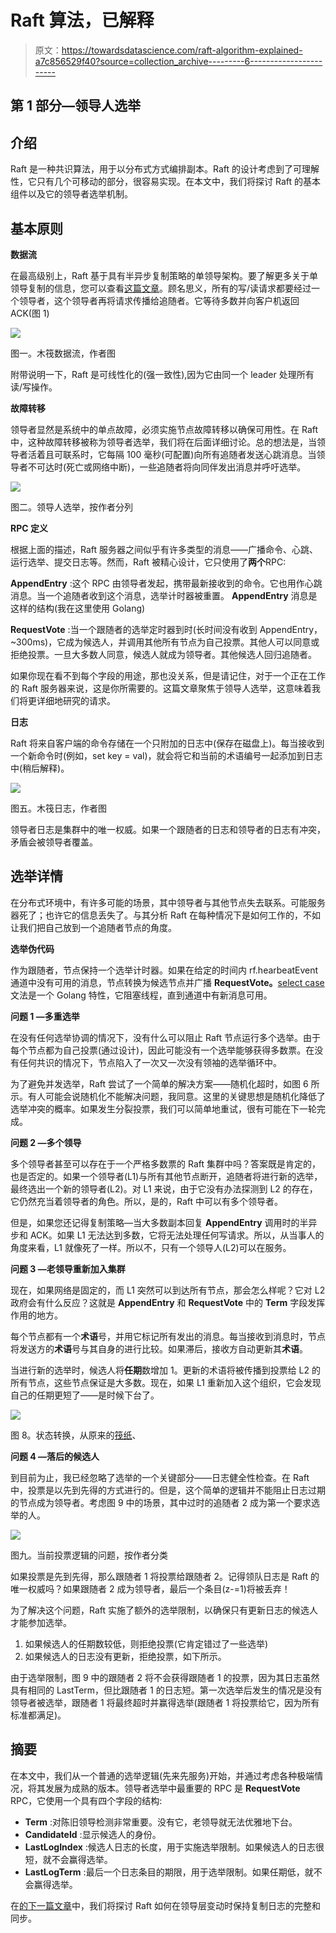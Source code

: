 # Raft 算法，已解释

> 原文：<https://towardsdatascience.com/raft-algorithm-explained-a7c856529f40?source=collection_archive---------6----------------------->

## 第 1 部分—领导人选举

## 介绍

Raft 是一种共识算法，用于以分布式方式编排副本。Raft 的设计考虑到了可理解性，它只有几个可移动的部分，很容易实现。在本文中，我们将探讨 Raft 的基本组件以及它的领导者选举机制。

## 基本原则

**数据流**

在最高级别上，Raft 基于具有半异步复制策略的单领导架构。要了解更多关于单领导复制的信息，您可以查看[这篇文章](/database-replication-explained-5c76a200d8f3)。顾名思义，所有的写/读请求都要经过一个领导者，这个领导者再将请求传播给追随者。它等待多数并向客户机返回 ACK(图 1)

![](img/d04a559e002b7f04f7187fc45fbcdf82.png)

图一。木筏数据流，作者图

附带说明一下，Raft 是可线性化的(强一致性),因为它由同一个 leader 处理所有读/写操作。

**故障转移**

领导者显然是系统中的单点故障，必须实施节点故障转移以确保可用性。在 Raft 中，这种故障转移被称为领导者选举，我们将在后面详细讨论。总的想法是，当领导者活着且可联系时，它每隔 100 毫秒(可配置)向所有追随者发送心跳消息。当领导者不可达时(死亡或网络中断)，一些追随者将向同伴发出消息并呼吁选举。

![](img/23ce92bdc6825d36d19393e38e8ed075.png)

图二。领导人选举，按作者分列

**RPC 定义**

根据上面的描述，Raft 服务器之间似乎有许多类型的消息——广播命令、心跳、运行选举、提交日志等。然而，Raft 被精心设计，它只使用了**两个**RPC:

**AppendEntry** :这个 RPC 由领导者发起，携带最新接收到的命令。它也用作心跳消息。当一个追随者收到这个消息，选举计时器被重置。 **AppendEntry** 消息是这样的结构(我在这里使用 Golang)

**RequestVote** :当一个跟随者的选举定时器到时(长时间没有收到 AppendEntry，~300ms)，它成为候选人，并调用其他所有节点为自己投票。其他人可以同意或拒绝投票。一旦大多数人同意，候选人就成为领导者。其他候选人回归追随者。

如果你现在看不到每个字段的用途，那也没关系，但是请记住，对于一个正在工作的 Raft 服务器来说，这是你所需要的。这篇文章聚焦于领导人选举，这意味着我们将更详细地研究的请求。

**日志**

Raft 将来自客户端的命令存储在一个只附加的日志中(保存在磁盘上)。每当接收到一个新命令时(例如，set key = val)，就会将它和当前的术语编号一起添加到日志中(稍后解释)。

![](img/37babb35fc22ad5e0444342b2b0d5568.png)

图五。木筏日志，作者图

领导者日志是集群中的唯一权威。如果一个跟随者的日志和领导者的日志有冲突，矛盾会被领导者覆盖。

## 选举详情

在分布式环境中，有许多可能的场景，其中领导者与其他节点失去联系。可能服务器死了；也许它的信息丢失了。与其分析 Raft 在每种情况下是如何工作的，不如让我们把自己放到一个追随者节点的角度。

**选举伪代码**

作为跟随者，节点保持一个选举计时器。如果在给定的时间内 rf.hearbeatEvent 通道中没有可用的消息，节点转换为候选节点并广播 **RequestVote。**[select case](https://gobyexample.com/select)文法是一个 Golang 特性，它阻塞线程，直到通道中有新消息可用。

**问题 1 —多重选举**

在没有任何选举协调的情况下，没有什么可以阻止 Raft 节点运行多个选举。由于每个节点都为自己投票(通过设计)，因此可能没有一个选举能够获得多数票。在没有任何共识的情况下，节点陷入了一次又一次没有领袖的选举循环中。

为了避免并发选举，Raft 尝试了一个简单的解决方案——随机化超时，如图 6 所示。有人可能会说随机化不能解决问题，我同意。这里的关键思想是随机化降低了选举冲突的概率。如果发生分裂投票，我们可以简单地重试，很有可能在下一轮完成。

**问题 2 —多个领导**

多个领导者甚至可以存在于一个严格多数票的 Raft 集群中吗？答案既是肯定的，也是否定的。如果一个领导者(L1)与所有其他节点断开，追随者将进行新的选举，最终选出一个新的领导者(L2)。对 L1 来说，由于它没有办法探测到 L2 的存在，它仍然充当着领导者的角色。所以，是的，Raft 中可以有多个领导者。

但是，如果您还记得复制策略—当大多数副本回复 **AppendEntry** 调用时的半异步和 ACK。如果 L1 无法达到多数，它将无法处理任何写请求。所以，从当事人的角度来看，L1 就像死了一样。所以不，只有一个领导人(L2)可以在服务。

**问题 3 —老领导重新加入集群**

现在，如果网络是固定的，而 L1 突然可以到达所有节点，那会怎么样呢？它对 L2 政府会有什么反应？这就是 **AppendEntry** 和 **RequestVote** 中的 **Term** 字段发挥作用的地方。

每个节点都有一个**术语**号，并用它标记所有发出的消息。每当接收到消息时，节点将发送方的**术语**号与其自身的进行比较。如果滞后，接收方自动更新其**术语**。

当进行新的选举时，候选人将**任期**数增加 1。更新的术语将被传播到投票给 L2 的所有节点，这些节点保证是大多数。现在，如果 L1 重新加入这个组织，它会发现自己的任期更短了——是时候下台了。

![](img/4e10cdc5ed90cd3a58776b15ef00540f.png)

图 8。状态转换，从原来的[筏纸](https://raft.github.io/)、

**问题 4 —落后的候选人**

到目前为止，我已经忽略了选举的一个关键部分——日志健全性检查。在 Raft 中，投票是以先到先得的方式进行的。但是，这个简单的逻辑并不能阻止日志过期的节点成为领导者。考虑图 9 中的场景，其中过时的追随者 2 成为第一个要求选举的人。

![](img/c384af3c1a48f7dfe5c8116f23ff9d52.png)

图九。当前投票逻辑的问题，按作者分类

如果投票是先到先得，那么跟随者 1 将投票给跟随者 2。记得领队日志是 Raft 的唯一权威吗？如果跟随者 2 成为领导者，最后一个条目(z-=1)将被丢弃！

为了解决这个问题，Raft 实施了额外的选举限制，以确保只有更新日志的候选人才能参加选举。

1.  如果候选人的任期数较低，则拒绝投票(它肯定错过了一些选举)
2.  如果候选人的日志没有更新，拒绝投票，如下所示。

由于选举限制，图 9 中的跟随者 2 将不会获得跟随者 1 的投票，因为其日志虽然具有相同的 LastTerm，但比跟随者 1 的日志短。第一次选举后发生的情况是没有领导者被选举，跟随者 1 将最终超时并赢得选举(跟随者 1 将投票给它，因为所有标准都满足)。

## 摘要

在本文中，我们从一个普通的选举逻辑(先来先服务)开始，并通过考虑各种极端情况，将其发展为成熟的版本。领导者选举中最重要的 RPC 是 **RequestVote** RPC，它使用一个具有四个字段的结构:

*   **Term** :对陈旧领导检测非常重要。没有它，老领导就无法优雅地下台。
*   **CandidateId** :显示候选人的身份。
*   **LastLogIndex** :候选人日志的长度，用于实施选举限制。如果候选人的日志很短，就不会赢得选举。
*   **LastLogTerm** :最后一个日志条目的期限，用于选举限制。如果任期低，就不会赢得选举。

在[的下一篇文章](/raft-algorithm-explained-2-30db4790cdef)中，我们将探讨 Raft 如何在领导层变动时保持复制日志的完整和同步。